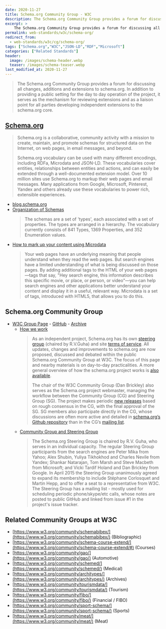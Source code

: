 ```yaml
---
date: 2020-11-27
title: Schema.org Community Group - W3C
description: The Schema.org Community Group provides a forum for discussing all changes, additions and extensions to schema.org.
excerpt: >
    The Schema.org Community Group provides a forum for discussing all changes, additions and extensions to schema.org. In addition to providing a public setting for the day to day operation of the project, it serves as the mechanism for reviewing extensions and as a liaison point for all parties developing independent extensions to the schema.org core.
permalink: web-standards/w3c/schema-org/
redirect_from:
  - web-standards/w3c/cg/schema-org/
tags: ["Schema.org","W3C","JSON-LD","RDF","Microsoft"]
categories: ["Related Standards"]
header:
  image: /images/schema-header.webp
  teaser: /images/schema-teaser.webp
last_modified_at: 2020-11-27
---
```


> The Schema.org Community Group provides a forum for discussing all changes, additions and extensions to schema.org. In addition to providing a public setting for the day to day operation of the project, it serves as the mechanism for reviewing extensions and as a liaison point for all parties developing independent extensions to the schema.org core.	

## [Schema.org](https://schema.org)

> Schema.org is a collaborative, community activity with a mission to create, maintain, and promote schemas for structured data on the Internet, on web pages, in email messages, and beyond.
> 
> Schema.org vocabulary can be used with many different encodings, including RDFa, Microdata and JSON-LD. These vocabularies cover entities, relationships between entities and actions, and can easily be extended through a well-documented extension model. Over 10 million sites use Schema.org to markup their web pages and email messages. Many applications from Google, Microsoft, Pinterest, Yandex and others already use these vocabularies to power rich, extensible experiences.

* [blog.schema.org](http://blog.schema.org/)
* [Organization of Schemas](https://schema.org/docs/schemas.html)
  > The schemas are a set of 'types', each associated with a set of properties. The types are arranged in a hierarchy. The vocabulary currently consists of 841 Types, 1369 Properties, and 352 Enumeration values.
* [How to mark up your content using Microdata](https://schema.org/docs/gs.html#microdata_how)
  > Your web pages have an underlying meaning that people understand when they read the web pages. But search engines have a limited understanding of what is being discussed on those pages. By adding additional tags to the HTML of your web pages—tags that say, "Hey search engine, this information describes this specific movie, or place, or person, or video"—you can help search engines and other applications better understand your content and display it in a useful, relevant way. Microdata is a set of tags, introduced with HTML5, that allows you to do this.

## Schema.org Community Group

* [W3C Group Page](http://www.w3.org/community/schemaorg) - [GitHub](https://github.com/schemaorg/) - [Archive](https://lists.w3.org/Archives/Public/public-schemaorg/)
  * [How we work](https://www.w3.org/community/schemaorg/how-we-work/)
    > As an independent project, Schema.org has its own [steering group](http://schema.org/docs/about.html#cgsg) (chaired by R.V.Guha) and site [terms of service](http://schema.org/docs/terms.html). All updates, changes and improvements to schema.org are now proposed, discussed and debated within the public Schema.org Community Group at W3C. The focus of this page and nearby materials is on day-to-day practicalities. A more general overview of how the schema.org project works is [also available](http://webschemas.org/docs/howwework.html).
    > 
    > The chair of the W3C Community Group (Dan Brickley) also serves as the Schema.org project webmaster, managing the workflow between the Community Group (CG) and Steering Group (SG). The project makes periodic [new releases](http://schema.org/docs/releases.html) based on rough consensus in the CG, with the final approval of the SG. SG members also participate directly in the CG, whose discussions are often more active and detailed in [schema.org’s Github repository](http://github.com/schemaorg/schemaorg/) than in the CG’s [mailing list](http://lists.w3.org/Archives/Public/public-schemaorg).
  * [Community Group and Steering Group](https://schema.org/docs/about.html#cgsg)
    > The Schema.org Steering Group is chaired by R.V. Guha, who serves in an individual capacity. The regular Steering Group participants from the search engines are Peter Mika from Yahoo; Alex Shubin, Yuliya Tikhokhod and Charles Nevile from Yandex; Shankar Natarajan, Tom Marsh and Steve Macbeth from Microsoft; and Vicki Tardif Holand and Dan Brickley from Google. In April 2015 the Steering Group unanimously agreed to expand its membership to include Stéphane Corlosquet and Martin Hepp, and to offer a seat to a representative from W3C. The Steering Group has a mailing list - mostly used for scheduling periodic phone/skype/etc calls, whose notes are posted to public GitHub and linked from issue #1 in the project's issue tracker.

## Related Community Groups at W3C

- [https://www.w3.org/community/schemabibex/](https://www.w3.org/community/schemabibex/) (Bibliographic)
- [https://www.w3.org/community/schema-course-extend/](https://www.w3.org/community/schema-course-extend/#) (Courses)
- [https://www.w3.org/community/gao/](https://www.w3.org/community/gao/) (Automotive)
- [https://www.w3.org/community/schemed/](https://www.w3.org/community/schemed/) (Medical)
- [https://www.w3.org/community/architypes/](https://www.w3.org/community/architypes/) (Archives)
- [https://www.w3.org/community/tourismdata/](https://www.w3.org/community/tourismdata/) (Tourism)
- [https://www.w3.org/community/fibo/](https://www.w3.org/community/fibo/) (Financial / FIBO)
- [https://www.w3.org/community/sport-schema/](https://www.w3.org/community/sport-schema/) (Sports)
- [https://www.w3.org/community/meat/](https://www.w3.org/community/meat/) (Meat)
